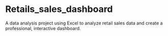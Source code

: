 # Retails_sales_dashboard
A data analysis project using Excel to analyze retail sales data and create a professional, interactive dashboard.
